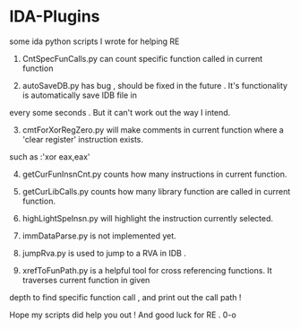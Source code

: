 # IDA-Plugins
some ida python scripts I wrote for helping RE

1. CntSpecFunCalls.py can count specific function called in current function

2. autoSaveDB.py has bug , should be fixed in the future . It's functionality is automatically save IDB file in 

every some seconds . But it can't work out the way I intend.

3. cmtForXorRegZero.py will make comments in current function where a 'clear register' instruction exists.

such as :'xor eax,eax'

4. getCurFunInsnCnt.py counts how many instructions in current function.

5. getCurLibCalls.py counts how many library function are called in current function.

6. highLightSpeInsn.py will highlight the instruction currently selected.

7. immDataParse.py is not implemented yet.

8. jumpRva.py is used to jump to a RVA in IDB .

9. xrefToFunPath.py is a helpful tool for cross referencing functions. It traverses current function in given

depth to find specific function call , and print out the call path !

Hope my scripts did help you out ! And good luck for RE . 0-o
